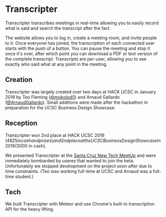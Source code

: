 # Transcripter

Transcripter transcribes meetings in real-time allowing you to easily record what is said and search the transcript after the fact.

The website allows you to log in, create a meeting room, and invite people to it. Once everyone has joined, the transcription of each connected user starts with the push of a button. You can pause the meeting and stop it once it's over, after which point you can download a PDF or text version of the complete transcript. Transcripts are per-user, allowing you to see exactly who said what at any point in the meeting.

## Creation

Transcripter was largely created over two days at HACK UCSC in January 2016 by Teo Fleming ([@mokolodi1](https://github.com/mokolodi1)) and Arnaud Gallardo ([@ArnaudGallardo](https://github.com/ArnaudGallardo)). Small additions were made after the hackathon in preparation for the UCSC Business Design Showcase.

## Reception

Transcripter won 2nd place at HACK UCSC 2016 ($4825 in cash and prizes) and 2nd place at the UCSC Business Design Showcase in 2016 ($3000 in cash).

We presented Transcripter at the [Santa Cruz New Tech MeetUp](https://www.meetup.com/santacruznewtech/) and were immediately bombarded by useres that wanted to join the beta. Unfortunately we stopped development on the project soon after due to time constraints. (Teo was working full-time at UCSC and Arnaud was a full-time student.)

## Tech

We built Transcripter with Meteor and use Chrome's built-in transcription API for the heavy lifting.

